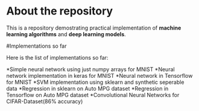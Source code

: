 # About the repository

This is a repository demostrating practical implementation of **machine learning algorithms** and **deep learning models**.


#Implementations so far

Here is the list of implementations so far:

*Simple neural network using just numpy arrays for MNIST
*Neural network implementation in keras for MNIST
*Neural network in Tensorflow for MNIST
*SVM implementation using sklearn and synthetic seperable data
*Regression in sklearn on Auto MPG dataset
*Regression in Tensorflow on Auto MPG dataset
*Convolutional Neural Networks for CIFAR-Dataset(86% accuracy)
